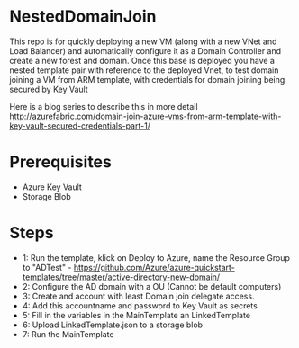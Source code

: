 # NestedDomainJoin

This repo is for quickly deploying a new VM (along with a new VNet and Load Balancer) and automatically configure it as a Domain Controller and create a new forest and domain. Once this base is deployed you have a nested template pair with reference to the deployed Vnet, to test domain joining a VM from ARM template, with credentials for domain joining being secured by Key Vault

Here is a blog series to describe this in more detail
http://azurefabric.com/domain-join-azure-vms-from-arm-template-with-key-vault-secured-credentials-part-1/

# Prerequisites
- Azure Key Vault
- Storage Blob

# Steps
- 1: Run the template, klick on Deploy to Azure, name the Resource Group to "ADTest" - https://github.com/Azure/azure-quickstart-templates/tree/master/active-directory-new-domain/
- 2: Configure the AD domain with a OU (Cannot be default computers)
- 3: Create and account with least Domain join delegate access.
- 4: Add this accountname and password to Key Vault as secrets
- 5: Fill in the variables in the MainTemplate an LinkedTemplate
- 6: Upload LinkedTemplate.json to a storage blob 
- 7: Run the MainTemplate